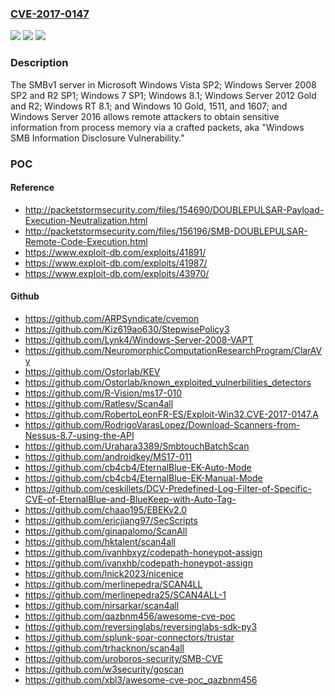### [CVE-2017-0147](https://cve.mitre.org/cgi-bin/cvename.cgi?name=CVE-2017-0147)
![](https://img.shields.io/static/v1?label=Product&message=Windows%20SMB&color=blue)
![](https://img.shields.io/static/v1?label=Version&message=n%2Fa&color=blue)
![](https://img.shields.io/static/v1?label=Vulnerability&message=Information%20Disclosure&color=brighgreen)

### Description

The SMBv1 server in Microsoft Windows Vista SP2; Windows Server 2008 SP2 and R2 SP1; Windows 7 SP1; Windows 8.1; Windows Server 2012 Gold and R2; Windows RT 8.1; and Windows 10 Gold, 1511, and 1607; and Windows Server 2016 allows remote attackers to obtain sensitive information from process memory via a crafted packets, aka "Windows SMB Information Disclosure Vulnerability."

### POC

#### Reference
- http://packetstormsecurity.com/files/154690/DOUBLEPULSAR-Payload-Execution-Neutralization.html
- http://packetstormsecurity.com/files/156196/SMB-DOUBLEPULSAR-Remote-Code-Execution.html
- https://www.exploit-db.com/exploits/41891/
- https://www.exploit-db.com/exploits/41987/
- https://www.exploit-db.com/exploits/43970/

#### Github
- https://github.com/ARPSyndicate/cvemon
- https://github.com/Kiz619ao630/StepwisePolicy3
- https://github.com/Lynk4/Windows-Server-2008-VAPT
- https://github.com/NeuromorphicComputationResearchProgram/ClarAVy
- https://github.com/Ostorlab/KEV
- https://github.com/Ostorlab/known_exploited_vulnerbilities_detectors
- https://github.com/R-Vision/ms17-010
- https://github.com/Ratlesv/Scan4all
- https://github.com/RobertoLeonFR-ES/Exploit-Win32.CVE-2017-0147.A
- https://github.com/RodrigoVarasLopez/Download-Scanners-from-Nessus-8.7-using-the-API
- https://github.com/Urahara3389/SmbtouchBatchScan
- https://github.com/androidkey/MS17-011
- https://github.com/cb4cb4/EternalBlue-EK-Auto-Mode
- https://github.com/cb4cb4/EternalBlue-EK-Manual-Mode
- https://github.com/ceskillets/DCV-Predefined-Log-Filter-of-Specific-CVE-of-EternalBlue-and-BlueKeep-with-Auto-Tag-
- https://github.com/chaao195/EBEKv2.0
- https://github.com/ericjiang97/SecScripts
- https://github.com/ginapalomo/ScanAll
- https://github.com/hktalent/scan4all
- https://github.com/ivanhbxyz/codepath-honeypot-assign
- https://github.com/ivanxhb/codepath-honeypot-assign
- https://github.com/lnick2023/nicenice
- https://github.com/merlinepedra/SCAN4LL
- https://github.com/merlinepedra25/SCAN4ALL-1
- https://github.com/nirsarkar/scan4all
- https://github.com/qazbnm456/awesome-cve-poc
- https://github.com/reversinglabs/reversinglabs-sdk-py3
- https://github.com/splunk-soar-connectors/trustar
- https://github.com/trhacknon/scan4all
- https://github.com/uroboros-security/SMB-CVE
- https://github.com/w3security/goscan
- https://github.com/xbl3/awesome-cve-poc_qazbnm456

